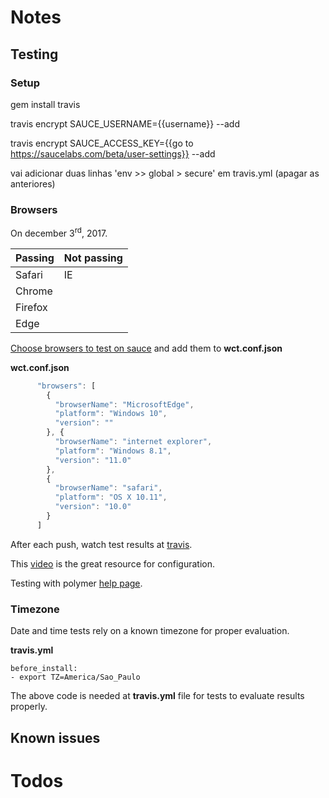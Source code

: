 # Notes

## Testing

### Setup

gem install travis

travis encrypt SAUCE_USERNAME={{username}} --add

travis encrypt SAUCE_ACCESS_KEY={{go to https://saucelabs.com/beta/user-settings}} --add

vai adicionar duas linhas 'env >> global > secure' em travis.yml (apagar as anteriores)

### Browsers

On december 3<sup>rd</sup>, 2017.

| Passing       | Not passing   |
|:------------- |:--------------|
| Safari      	| IE       			|
| Chrome      	|       	    	|
| Firefox 		  |       		    |
| Edge 		      |       		    |

[Choose browsers to test on sauce](https://wiki.saucelabs.com/display/DOCS/Platform+Configurator#/) and add them to  **wct.conf.json**

**wct.conf.json**
```javascript
      "browsers": [
        {
          "browserName": "MicrosoftEdge",
          "platform": "Windows 10",
          "version": ""
        }, {
          "browserName": "internet explorer",
          "platform": "Windows 8.1",
          "version": "11.0"
        },
        {
          "browserName": "safari",
          "platform": "OS X 10.11",
          "version": "10.0"
        }
      ]
```

After each push, watch test results at [travis](https://travis-ci.org/vladimirbrasil/a-timer).

This [video](https://www.youtube.com/watch?v=afy_EEq_4Go) is the great resource for configuration. 

Testing with polymer [help page](https://www.polymer-project.org/2.0/docs/tools/tests).

### Timezone

Date and time tests rely on a known timezone for proper evaluation. 

**travis.yml**
```
before_install:
- export TZ=America/Sao_Paulo
```
The above code is needed at **travis.yml** file for tests to evaluate results properly.

## Known issues

# Todos